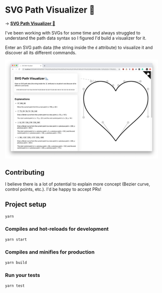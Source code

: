 # SVG Path Visualizer 📐

→ **[SVG Path Visualizer 📐](https://svg-path-visualizer.netlify.app)**

I've been working with SVGs for some time and always struggled to understand the path data syntax so I figured I'd build a visualizer for it.

Enter an SVG path data (the string inside the `d` attribute) to visualize it and discover all its different commands.

![SVG Path Visualizer 📐](./docs/screenshot.png "SVG Path Visualizer 📐")

## Contributing

I believe there is a lot of potential to explain more concept (Bezier curve, control points, etc.). I'd be happy to accept PRs!

## Project setup

```bash
yarn
```

### Compiles and hot-reloads for development

```bash
yarn start
```

### Compiles and minifies for production

```bash
yarn build
```

### Run your tests

```bash
yarn test
```
